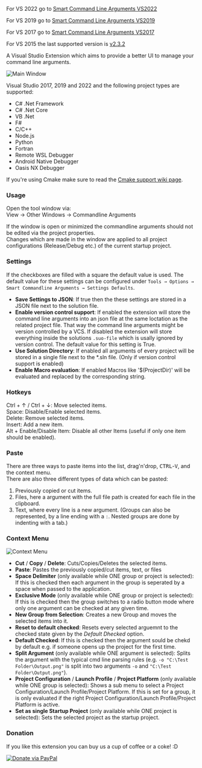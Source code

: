 For VS 2022 go to [Smart Command Line Arguments VS2022](https://marketplace.visualstudio.com/items?itemName=MBulli.SmartCommandlineArguments2022)

For VS 2019 go to [Smart Command Line Arguments VS2019](https://marketplace.visualstudio.com/items?itemName=MBulli.SmartCommandlineArguments)

For VS 2017 go to [Smart Command Line Arguments VS2017](https://marketplace.visualstudio.com/items?itemName=MBulli.SmartCommandlineArguments2017)

For VS 2015 the last supported version is [v2.3.2](https://github.com/MBulli/SmartCommandlineArgs/releases/download/v2.3.2/SmartCmdArgs-v2.3.2.vsix)

A Visual Studio Extension which aims to provide a better UI to manage your command line arguments.

![Main Window](https://raw.githubusercontent.com/MBulli/SmartCommandlineArgs/master/Doc/Images/MainWindow.png "Command Line Arguments window, showning all projects")

Visual Studio 2017, 2019 and 2022 and the following project types are supported:

- C# .Net Framework
- C# .Net Core
- VB .Net
- F#
- C/C++
- Node.js
- Python
- Fortran
- Remote WSL Debugger
- Android Native Debugger
- Oasis NX Debugger

If you're using Cmake make sure to read the [Cmake support wiki page](https://github.com/MBulli/SmartCommandlineArgs/wiki/Cmake-support "Cmake").

### Usage

Open the tool window via:  
View → Other Windows → Commandline Arguments

If the window is open or minimized the commandline arguments should not be edited via the project properties.  
Changes which are made in the window are applied to all project configurations (Release/Debug etc.) of the current startup project.

### Settings
If the checkboxes are filled with a square the default value is used.
The default value for these settings can be configured under `Tools → Options → Smart Commandline Arguments → Settings Defaults`.

- **Save Settings to JSON**: If true then the these settings are stored in a JSON file next to the solution file.
- **Enable version control support**: If enabled the extension will store the command line arguments into an json file at the same loctation as the related project file. That way the command line arguments might be version controlled by a VCS. If disabled the extension will store everything inside the solutions `.suo-file` which is usally ignored by version control. The default value for this setting is True.
- **Use Solution Directory**: If enabled all arguments of every project will be stored in a single file next to the *.sln file. (Only if version control support is enabled)
- **Enable Macro evaluation**: If enabled Macros like '$(ProjectDir)' will be evaluated and replaced by the corresponding string.

### Hotkeys

Ctrl + ↑ / Ctrl + ↓: Move selected items.  
Space: Disable/Enable selected items.  
Delete: Remove selected items.  
Insert: Add a new item.  
Alt + Enable/Disable Item: Disable all other Items (useful if only one item should be enabled).

### Paste

There are three ways to paste items into the list, drag'n'drop, <kbd>CTRL</kbd>-<kbd>V</kbd>, and the context menu.  
There are also three different types of data which can be pasted:
1. Previously copied or cut items.  
2. Files, here a argument with the full file path is created for each file in the clipboard.
3. Text, where every line is a new argument. (Groups can also be represented, by a line ending with a `:`. Nested groups are done by indenting with a tab.)

### Context Menu

![Context Menu](https://raw.githubusercontent.com/MBulli/SmartCommandlineArgs/master/Doc/Images/ContextMenuGroup.png "Context Menu with a single group selected")

- **Cut** / **Copy** / **Delete**: Cuts/Copies/Deletes the selected items.
- **Paste**: Pastes the previously copied/cut items, text, or files
- **Space Delimiter** (only available while ONE group or project is selected): If this is checked then each argument in the group is seperated by a space when passed to the application.
- **Exclusive Mode** (only available while ONE group or project is selected): If this is checked then the group switches to a radio button mode where only one argument can be checked at any given time.
- **New Group from Selection**: Creates a new Group and moves the selected items into it.
- **Reset to default checked**: Resets every selected arguemnt to the checked state given by the _Default Dhecked_ option.
- **Default Checked**: If this is checked then the argument sould be chekd by default e.g. if someone opens up the project for the first time.
- **Split Argument** (only available while ONE argument is selected): Splits the argument with the typical cmd line parsing rules (e.g. `-o "C:\Test Folder\Output.png"` is split into two arguments `-o` and `"C:\Test Folder\Output.png"`).
- **Project Configuration** / **Launch Profile** / **Project Platform** (only available while ONE group is selected): Shows a sub menu to select a Project Configuration/Launch Profile/Project Platform. If this is set for a group, it is only evaluated if the right Project Configuration/Launch Profile/Project Platform is active.
- **Set as single Startup Project** (only available while ONE project is selected): Sets the selected project as the startup project.


### Donation
If you like this extension you can buy us a cup of coffee or a coke! :D

[![Donate via PayPal](https://www.paypalobjects.com/en_US/i/btn/btn_donateCC_LG.gif)](https://www.paypal.com/donate/?hosted_button_id=FQWPXELLL26GS)
